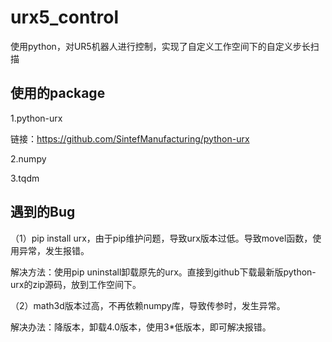 # urx5_control
使用python，对UR5机器人进行控制，实现了自定义工作空间下的自定义步长扫描

## 使用的package
1.python-urx

链接：https://github.com/SintefManufacturing/python-urx

2.numpy

3.tqdm

## 遇到的Bug
（1）pip install urx，由于pip维护问题，导致urx版本过低。导致movel函数，使用异常，发生报错。

解决方法：使用pip uninstall卸载原先的urx。直接到github下载最新版python-urx的zip源码，放到工作空间下。

（2）math3d版本过高，不再依赖numpy库，导致传参时，发生异常。

解决办法：降版本，卸载4.0版本，使用3*低版本，即可解决报错。
